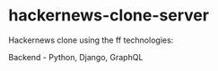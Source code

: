 # hackernews-clone-server
Hackernews clone using the ff technologies:

Backend - Python, Django, GraphQL
